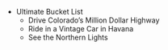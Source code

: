 * Ultimate Bucket List
  * Drive Colorado’s Million Dollar Highway
  * Ride in a Vintage Car in Havana
  * See the Northern Lights
  

